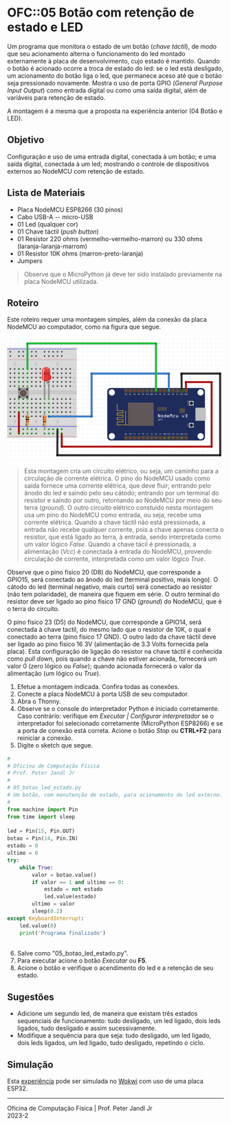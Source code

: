 # OFC::05 Botão com retenção de estado e LED

Um programa que monitora o estado de um botão (*chave táctil*), de modo que seu acionamento alterna o funcionamento do led montado externamente à placa de desenvolvimento, cujo estado é mantido. Quando o botão é acionado ocorre a troca de estado do led: se o led está desligado, um acionamento do botão liga o led, que permanece aceso até que o botão seja pressionado novamente. Mostra o uso de porta GPIO (*General Purpose Input Output*) como entrada digital ou como uma saída digital, além de variáveis para retenção de estado.

A montagem é a mesma que a proposta na experiência anterior (04 Botão e LED).

## Objetivo

Configuração e uso de uma entrada digital, conectada à um botão; e uma saída digital, conectada à um led; mostrando o controle de dispositivos externos ao NodeMCU com retenção de estado.

## Lista de Materiais

* Placa NodeMCU ESP8266 (30 pinos)
* Cabo USB-A -- micro-USB
* 01 Led (qualquer cor)
* 01 Chave táctil (*push button*)
* 01 Resistor 220 ohms (vermelho-vermelho-marron) ou 330 ohms (laranja-laranja-marrom)
* 01 Resistor 10K ohms (marron-preto-laranja)
* Jumpers

> Observe que o MicroPython já deve ter sido instalado previamente na placa NodeMCU utilizada.

## Roteiro

Este roteiro requer uma montagem simples, além da conexão da placa NodeMCU ao computador, como na figura que segue.

![Circuito 05 botão led](https://github.com/pjandl/ocf/blob/main/T-2023-2/figuras/05_botao_led_estado.png)

> Esta montagem cria um circuito elétrico, ou seja, um caminho para a circulação de corrente elétrica. O pino do NodeMCU usado como saída fornece uma corrente elétrica, que deve fluir; entrando pelo ânodo do led e saindo pelo seu cátodo; entrando por um terminal do resistor e saindo por outro, retornando ao NodeMCU por meio do seu terra (*ground*).
> O outro circuito elétrico constuído nesta montagem usa um pino do NodeMCU como entrada, ou seja, recebe uma corrente elétrica. Quando a chave táctil não está pressionada, a entrada não recebe qualquer corrente, pois a chave apenas conecta o resistor, que está ligado ao terra, à entrada, sendo interpretada como um valor lógico *False*. Quando a chave tácil é pressionada, a alimentação (*Vcc*) é conectada à entrada do NodeMCU, provendo circulação de corrente, interpretada como um valor lógico *True*.

Observe que o pino físico 20 (D8) do NodeMCU, que corresponde a GPIO15, será conectado ao ânodo do led (terminal positivo, mais longo). O cátodo do led (terminal negativo, mais curto) será conectado ao resistor (não tem polaridade), de maneira que fiquem em série. O outro terminal do resistor deve ser ligado ao pino físico 17 GND (*ground*) do NodeMCU, que é o terra do circuito.

O pino físico 23 (D5) do NodeMCU, que corresponde a GPIO14, será conectada à chave tactil, do mesmo lado que o resistor de 10K, o qual é conectado ao terra (pino físico 17 GND). O outro lado da chave táctil deve ser ligado ao pino físico 16 3V (alimentação de 3.3 Volts fornecida pela placa). Esta configuração de ligação do resistor na chave táctil é conhecida como *pull down*, pois quando a chave não estiver acionada, fornecerá um valor 0 (zero lógico ou *False*); quando acionada fornecerá o valor da alimentação (um lógico ou *True*).

1. Efetue a montagem indicada. Confira todas as conexões.
2. Conecte a placa NodeMCU à porta USB de seu computador.
3. Abra o Thonny.
4. Observe se o console do interpretador Python é iniciado corretamente. Caso contrário: verifique em *Executar | Configurar interpretador* se o interpretador foi selecionado corretamente (MicroPython ESP8266) e se a porta de conexão está correta. Acione o botão *Stop* ou **CTRL+F2** para reiniciar a conexão.
5. Digite o sketch que segue.

```python
#
# Oficina de Computação Física
# Prof. Peter Jandl Jr
#
# 05_botao_led_estado.py
# Um botão, com manutenção de estado, para acionamento do led externo.
#
from machine import Pin
from time import sleep

led = Pin(15, Pin.OUT)
botao = Pin(14, Pin.IN)
estado = 0
ultimo = 0
try:
    while True:
        valor = botao.value()
        if valor == 1 and ultimo == 0:
            estado = not estado
            led.value(estado)
        ultimo = valor
        sleep(0.2)
except KeyboardInterrupt:
    led.value(0)
    print('Programa finalizado')
		  
```

6. Salve como "05_botao_led_estado.py".
7. Para executar acione o botão *Executar* ou **F5**.
8. Acione o botão e verifique o acendimento do led e a retenção de seu estado.

## Sugestões

* Adicione um segundo led, de maneira que existam três estados sequenciais de funcionamento: tudo desligado, um led ligado, dois leds ligados, tudo desligado e assim sucessivamente.
* Modifique a sequência para que seja: tudo desligado, um led ligado, dois leds ligados, um led ligado, tudo desligado, repetindo o ciclo.

## Simulação

Esta [experiência](https://wokwi.com/projects/346254975009030738) pode ser simulada no [Wokwi](https://wokwi.com/projects/346254975009030738) com uso de uma placa ESP32.

---

Oficina de Computação Física | Prof. Peter Jandl Jr
<br/>2023-2
